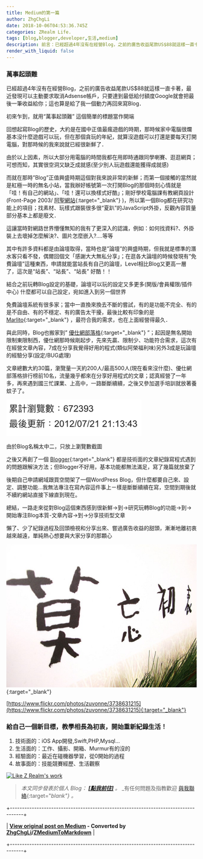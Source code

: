 ```yaml
---
title: Medium的第一篇
author: ZhgChgLi
date: 2018-10-06T04:53:36.745Z
categories: ZRealm Life.
tags: [blog,blogger,developer,生活,medium]
description: 前言：已經超過4年沒有在經營Blog，之前的廣告收益尾款US$88就這樣一直卡著，最近發現可以主動要求取消Adsense帳戶，只要達到最低給付額度Google就會把最後一筆收益給你；這也算是給了我一個動力再回來寫Blog．
render_with_liquid: false
---
```


### 萬事起頭難

已經超過4年沒有在經營Blog，之前的廣告收益尾款US$88就這樣一直卡著，最近發現可以主動要求取消Adsense帳戶，只要達到最低給付額度Google就會把最後一筆收益給你；這也算是給了我一個動力再回來寫Blog．

初來乍到，就用“萬事起頭難” 這個簡單的標題當作開端

回想起寫Blog的歷史，大約是在國中正值最瘋遊戲的時期，那時候家中電腦很爛基本沒什麼遊戲可以玩，但在那個貪玩的年紀，就算沒遊戲可以打還是要每天打開電腦，對那時候的我來說就已經很新鮮了．

由於以上因素，所以大部分用電腦的時間我都在用即時通跟同學喇賽、逛逛網頁；可想而知，其實很空洞又缺乏成就感(至少別人玩遊戲還能獲得成就感)

而就在那時”Blog”正值興盛時期這個對我來說非常的新鮮；而第一個接觸的當然就是紅極一時的無名小站，當我辦好帳號第一次打開Blog的那個時刻心情就是「哇！有自己的網站」、「哇！還可以換樣式好酷」；剛好學校電腦課有教網頁設計(Front-Page 2003/ [阿聖網站](http://sheng.phy.nknu.edu.tw/){:target="_blank"} )，所以第一個Blog都在研究功能上的項目；找素材、玩樣式跟裝很多很“夏趴”的JavaScript外掛，反觀內容質量部分基本上都是廢文．

這讓當時對網路世界懵懂無知的我有了更深入的認識，例如：如何找資料?、外掛裝上去壞掉怎麼解決?、圖片怎麼嵌入?….等等

其中有許多資料都是由論壇取得，當時也是”論壇”的興盛時期，但我就是標準的潛水客只看不發，偶爾回個文「感謝大大無私分享」；在逛各大論壇的時候發現有”免費論壇”這種東西，申請就能當站長有自己的論壇，Level相比Blog又更高一層了，這次是“站長”、“站長”、“站長” 好酷！！

結合之前玩轉Blog設定的基礎，論壇可以玩的設定又多更多(開版/會員權限/插件中心) 什麼都可以自己設定，宛如進入到另一個世界

免費論壇系統有很多家；當中一直換來換去不斷的嘗試，有的是功能不完全、有的是不自由、有的不穩定、有的廣告太干擾，最後比較有印象的是 [Marlito](https://free.com.tw/free-discuz-forum-marlito/){:target="_blank"} ，最符合我的需求，也在上面經營得最久．

與此同時，Blog也搬家到” [優仕網部落格](http://blog.youthwant.com.tw){:target="_blank"} ”；起因是無名開始限制東限制西，優仕網那時候剛起步，先來先贏、限制少、功能符合需求，這次有在經營文章內容，7成在分享我覺得好用的程式(類似阿榮福利味)另外3成是玩論壇的經驗分享(設定/BUG處理)

文章總數大約30篇，瀏覽量一天約200人/最高500人(現在看來沒什麼)、優仕網部落格排行榜前10名，流量幾乎都來在分享好用程式的文章；認真經營了一年多，再來遇到國三忙課業、上高中，一路斷斷續續，之後又參加選手培訓就放著養蚊子了。


![由於Blog名稱太中二，只放上瀏覽數截圖](/assets/b7a3fb3d5531/1*4f2u_8dJ_OOeDcKt_Msayg.png "由於Blog名稱太中二，只放上瀏覽數截圖")

由於Blog名稱太中二，只放上瀏覽數截圖

之後又再創了一個 [Blogger](https://www.blogger.com/about/?r=1-null_user){:target="_blank"} 都是技術面的文章紀錄寫程式遇到的問題跟解決方法；但Blogger不好用，基本功能都無法滿足，寫了幾篇就放棄了

後期自己申請網域跟買空間架了一個WordPress Blog，但什麼都要自己來、設定、調整功能…我無法專注在寫內容這件事上ㄧ樣是斷斷續續在寫，空間到期後就不續約網站直接下線直到現在。

總結，一路走來從對Blog這個東西感到很新鮮->到->研究玩轉Blog的功能->到->開始專注Blog本質-文章內容->到->分享技術型文章

懶了、少了紀錄過程及回頭檢視和分享出來、嘗過廣告收益的甜頭，漸漸地離初衷越來越遠，單純熱心想要與大家分享的那顆心


![https://www\.flickr\.com/photos/zuvonne/3738631215](/assets/b7a3fb3d5531/1*haJDXXSgWX--oHXqpRVhaQ.jpeg "https://www\.flickr\.com/photos/zuvonne/3738631215"){:target="_blank"}

[https://www.flickr.com/photos/zuvonne/3738631215](https://www.flickr.com/photos/zuvonne/3738631215){:target="_blank"}
### 給自己一個新目標，教學相長為初衷，開始重新紀錄生活！
1. 技術面的：iOS App開發,Swift,PHP,Mysql…
2. 生活面的：工作、攝影、開箱、Murmur有的沒的
3. 經驗面的：最近在碰機器學習，從0開始的過程
4. 故事面的：技能競賽經歷、生活觀察



[![Like Z Realm's work](https://button.like.co/images/og/likebutton.png "Like Z Realm's work")](https://button.like.co/zhgchgli)

> _本文同步發表於個人 Blog： [**[點我前往]**](https://zhgchg.li/posts/b7a3fb3d5531/) 。_
> _有任何問題及指教歡迎 [與我聯絡](https://www.zhgchg.li/contact){:target="_blank"} 。_



+-----------------------------------------------------------------------------------+

| **[View original post on Medium](https://medium.com/zrealm-life/medium%E7%9A%84%E7%AC%AC%E4%B8%80%E7%AF%87-b7a3fb3d5531) - Converted by [ZhgChgLi](https://zhgchg.li)/[ZMediumToMarkdown](https://github.com/ZhgChgLi/ZMediumToMarkdown)** |

+-----------------------------------------------------------------------------------+
